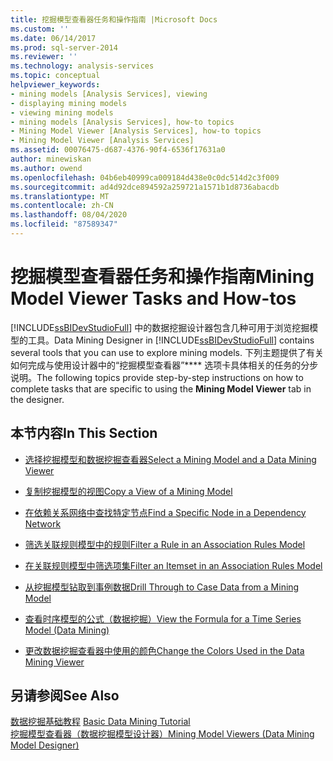 ```yaml
---
title: 挖掘模型查看器任务和操作指南 |Microsoft Docs
ms.custom: ''
ms.date: 06/14/2017
ms.prod: sql-server-2014
ms.reviewer: ''
ms.technology: analysis-services
ms.topic: conceptual
helpviewer_keywords:
- mining models [Analysis Services], viewing
- displaying mining models
- viewing mining models
- mining models [Analysis Services], how-to topics
- Mining Model Viewer [Analysis Services], how-to topics
- Mining Model Viewer [Analysis Services]
ms.assetid: 00076475-d687-4376-90f4-6536f17631a0
author: minewiskan
ms.author: owend
ms.openlocfilehash: 04b6eb40999ca009184d438e0c0dc514d2c3f009
ms.sourcegitcommit: ad4d92dce894592a259721a1571b1d8736abacdb
ms.translationtype: MT
ms.contentlocale: zh-CN
ms.lasthandoff: 08/04/2020
ms.locfileid: "87589347"
---
```

# <a name="mining-model-viewer-tasks-and-how-tos"></a><span data-ttu-id="1e319-102">挖掘模型查看器任务和操作指南</span><span class="sxs-lookup"><span data-stu-id="1e319-102">Mining Model Viewer Tasks and How-tos</span></span>
  <span data-ttu-id="1e319-103">[!INCLUDE[ssBIDevStudioFull](../../includes/ssbidevstudiofull-md.md)] 中的数据挖掘设计器包含几种可用于浏览挖掘模型的工具。</span><span class="sxs-lookup"><span data-stu-id="1e319-103">Data Mining Designer in [!INCLUDE[ssBIDevStudioFull](../../includes/ssbidevstudiofull-md.md)] contains several tools that you can use to explore mining models.</span></span> <span data-ttu-id="1e319-104">下列主题提供了有关如何完成与使用设计器中的“挖掘模型查看器”\*\*\*\* 选项卡具体相关的任务的分步说明。</span><span class="sxs-lookup"><span data-stu-id="1e319-104">The following topics provide step-by-step instructions on how to complete tasks that are specific to using the **Mining Model Viewer** tab in the designer.</span></span>  
  
## <a name="in-this-section"></a><span data-ttu-id="1e319-105">本节内容</span><span class="sxs-lookup"><span data-stu-id="1e319-105">In This Section</span></span>  
  
-   [<span data-ttu-id="1e319-106">选择挖掘模型和数据挖掘查看器</span><span class="sxs-lookup"><span data-stu-id="1e319-106">Select a Mining Model and a Data Mining Viewer</span></span>](select-a-mining-model-and-a-data-mining-viewer.md)  
  
-   [<span data-ttu-id="1e319-107">复制挖掘模型的视图</span><span class="sxs-lookup"><span data-stu-id="1e319-107">Copy a View of a Mining Model</span></span>](copy-a-view-of-a-mining-model.md)  
  
-   [<span data-ttu-id="1e319-108">在依赖关系网络中查找特定节点</span><span class="sxs-lookup"><span data-stu-id="1e319-108">Find a Specific Node in a Dependency Network</span></span>](find-a-specific-node-in-a-dependency-network.md)  
  
-   [<span data-ttu-id="1e319-109">筛选关联规则模型中的规则</span><span class="sxs-lookup"><span data-stu-id="1e319-109">Filter a Rule in an Association Rules Model</span></span>](filter-a-rule-in-an-association-rules-model.md)  
  
-   [<span data-ttu-id="1e319-110">在关联规则模型中筛选项集</span><span class="sxs-lookup"><span data-stu-id="1e319-110">Filter an Itemset in an Association Rules Model</span></span>](filter-an-itemset-in-an-association-rules-model.md)  
  
-   [<span data-ttu-id="1e319-111">从挖掘模型钻取到事例数据</span><span class="sxs-lookup"><span data-stu-id="1e319-111">Drill Through to Case Data from a Mining Model</span></span>](drill-through-to-case-data-from-a-mining-model.md)  
  
-   [<span data-ttu-id="1e319-112">查看时序模型的公式（数据挖掘）</span><span class="sxs-lookup"><span data-stu-id="1e319-112">View the Formula for a Time Series Model &#40;Data Mining&#41;</span></span>](view-the-formula-for-a-time-series-model-data-mining.md)  
  
-   [<span data-ttu-id="1e319-113">更改数据挖掘查看器中使用的颜色</span><span class="sxs-lookup"><span data-stu-id="1e319-113">Change the Colors Used in the Data Mining Viewer</span></span>](change-the-colors-used-in-the-data-mining-viewer.md)  
  
## <a name="see-also"></a><span data-ttu-id="1e319-114">另请参阅</span><span class="sxs-lookup"><span data-stu-id="1e319-114">See Also</span></span>  
 <span data-ttu-id="1e319-115">[数据挖掘基础教程](../../tutorials/basic-data-mining-tutorial.md) </span><span class="sxs-lookup"><span data-stu-id="1e319-115">[Basic Data Mining Tutorial](../../tutorials/basic-data-mining-tutorial.md) </span></span>  
 [<span data-ttu-id="1e319-116">挖掘模型查看器（数据挖掘模型设计器）</span><span class="sxs-lookup"><span data-stu-id="1e319-116">Mining Model Viewers &#40;Data Mining Model Designer&#41;</span></span>](../mining-model-viewers-data-mining-model-designer.md)  
  
  
